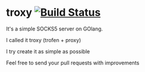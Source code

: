 # troxy [![Build Status](https://travis-ci.org/trofen/troxy.svg?branch=master)](https://travis-ci.org/trofen/troxy)
It's a simple SOCKS5 server on GOlang.

I called it troxy (trofen + proxy)

I try create it as simple as possible

Feel free to send your pull requests with improvements
